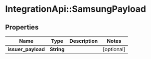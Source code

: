 # IntegrationApi::SamsungPayload

## Properties
Name | Type | Description | Notes
------------ | ------------- | ------------- | -------------
**issuer_payload** | **String** |  | [optional] 


